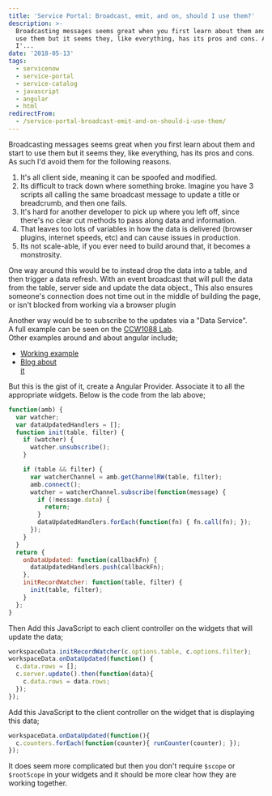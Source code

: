 ```yaml
---
title: 'Service Portal: Broadcast, emit, and on, should I use them?'
description: >-
  Broadcasting messages seems great when you first learn about them and start to
  use them but it seems they, like everything, has its pros and cons. As such
  I'...
date: '2018-05-13'
tags:
  - servicenow
  - service-portal
  - service-catalog
  - javascript
  - angular
  - html
redirectFrom:
  - /service-portal-broadcast-emit-and-on-should-i-use-them/
---
```


<!--StartFragment-->

Broadcasting messages seems great when you first learn about them and start to use them but it seems they, like everything, has its pros and cons. As such I'd avoid them for the following reasons.

1. It's all client side, meaning it can be spoofed and modified.
2. Its difficult to track down where something broke. Imagine you have 3 scripts all calling the same broadcast message to update a title or breadcrumb, and then one fails.
3. It's hard for another developer to pick up where you left off, since there's no clear cut methods to pass along data and information.
4. That leaves too lots of variables in how the data is delivered (browser plugins, internet speeds, etc) and can cause issues in production.
5. Its not scale-able, if you ever need to build around that, it becomes a monstrosity.

One way around this would be to instead drop the data into a table, and then trigger a data refresh. With an event broadcast that will pull the data from the table, server side and update the data object., This also ensures someone's connection does not time out in the middle of building the page, or isn't blocked from working via a browser plugin

Another way would be to subscribe to the updates via a "Data Service".\
A full example can be seen on the [CCW1088 Lab](https://developer.servicenow.com/connect.do#!/event/creatorcon18/CCW1088/creatorcon_18_CCW1088_5_sharing_data_and_events).\
Other examples around and about angular include;

* [Working example](https://jsfiddle.net/jeremylikness/zba74rk3/)
* [Blog about\
  it](https://csharperimage.jeremylikness.com/2014/12/the-top-5-mistakes-angularjs-developers.html)

But this is the gist of it, create a Angular Provider. Associate it to all the appropriate widgets. Below is the code from the lab above;

```javascript
function(amb) {
  var watcher;
  var dataUpdatedHandlers = [];
  function init(table, filter) {
    if (watcher) {
      watcher.unsubscribe();
    }

    if (table && filter) {
      var watcherChannel = amb.getChannelRW(table, filter);
      amb.connect();
      watcher = watcherChannel.subscribe(function(message) {
        if (!message.data) {
          return;
        }
        dataUpdatedHandlers.forEach(function(fn) { fn.call(fn); });
      });
    }
  }
  return {
    onDataUpdated: function(callbackFn) {
      dataUpdatedHandlers.push(callbackFn);
    },
    initRecordWatcher: function(table, filter) {
      init(table, filter);
    }
  };
}
```

Then Add this JavaScript to each client controller on the widgets that will update the data;

```javascript
workspaceData.initRecordWatcher(c.options.table, c.options.filter);
workspaceData.onDataUpdated(function() {
  c.data.rows = [];
  c.server.update().then(function(data){
    c.data.rows = data.rows;
  });
});
```

Add this JavaScript to the client controller on the widget that is displaying this data;

```javascript
workspaceData.onDataUpdated(function(){
  c.counters.forEach(function(counter){ runCounter(counter); });
});
```

It does seem more complicated but then you don't require `$scope` or\
`$rootScope` in your widgets and it should be more clear how they are\
working together.

<!--EndFragment-->